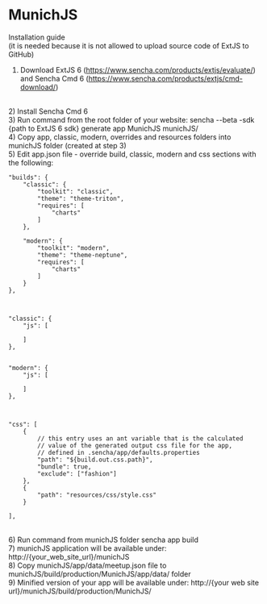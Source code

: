 # MunichJS

Installation guide
<br/>
(it is needed because it is not allowed to upload source code of ExtJS to GitHub)

1) Download ExtJS 6 (https://www.sencha.com/products/extjs/evaluate/) and Sencha Cmd 6 (https://www.sencha.com/products/extjs/cmd-download/)
<br/>
2) Install Sencha Cmd 6
<br/>
3) Run command from the root folder of your website:
    sencha --beta -sdk {path to ExtJS 6 sdk}  generate app MunichJS munichJS/
<br/>
4) Copy app, classic, modern, overrides and resources folders into munichJS folder (created at step 3)
<br/>
5) Edit app.json file - override build, classic, modern and css sections with the following:


    "builds": {
        "classic": {
            "toolkit": "classic",
            "theme": "theme-triton",
            "requires": [
                "charts"
            ]
        },

        "modern": {
            "toolkit": "modern",
            "theme": "theme-neptune",
            "requires": [
                "charts"
            ]
        }
    },



    "classic": {
        "js": [

        ]
    },


    "modern": {
        "js": [

        ]
    },



    "css": [
        {
            // this entry uses an ant variable that is the calculated
            // value of the generated output css file for the app,
            // defined in .sencha/app/defaults.properties
            "path": "${build.out.css.path}",
            "bundle": true,
            "exclude": ["fashion"]
        },
        {
            "path": "resources/css/style.css"
        }

    ],
<br/>
6) Run command from munichJS folder
    sencha app build
<br/>
7) munichJS application will be available under:
    http://{your_web_site_url}/munichJS
<br/>
8) Copy munichJS/app/data/meetup.json file to munichJS/build/production/MunichJS/app/data/ folder
<br/>
9) Minified version of your app will be available under:
    http://{your web site url}/munichJS/build/production/MunichJS/